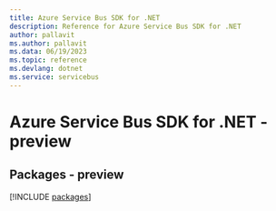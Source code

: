```yaml
---
title: Azure Service Bus SDK for .NET
description: Reference for Azure Service Bus SDK for .NET
author: pallavit
ms.author: pallavit
ms.data: 06/19/2023
ms.topic: reference
ms.devlang: dotnet
ms.service: servicebus
---
```

# Azure Service Bus SDK for .NET - preview
## Packages - preview
[!INCLUDE [packages](service-bus-index.md)]